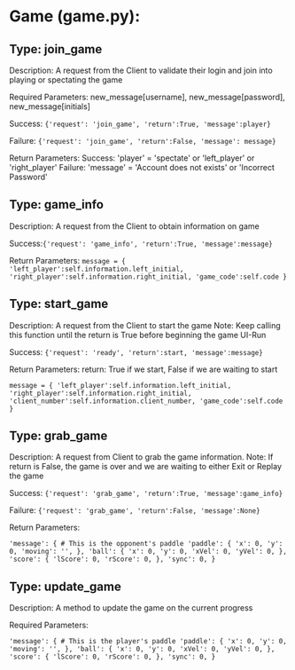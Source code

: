 # Game (game.py):
## Type: join_game
Description: A request from the Client to validate their login and join into playing or spectating the game

Required Parameters: new_message[username], new_message[password], new_message[initials]

Success: `{'request': 'join_game', 'return':True, 'message':player}`

Failure: `{'request': 'join_game', 'return':False, 'message': message}`


Return Parameters:
Success: 'player' = 'spectate' or 'left_player' or 'right_player'
Failure: 'message' = 'Account does not exists' or 'Incorrect Password'

## Type: game_info
Description: A request from the Client to obtain information on game

Success:`{'request': 'game_info', 'return':True, 'message':message}`

Return Parameters:
`message = {
    'left_player':self.information.left_initial,
    'right_player':self.information.right_initial,
    'game_code':self.code
}`

## Type: start_game
Description: A request from the Client to start the game
Note: Keep calling this function until the return is True before beginning the game UI-Run

Success: `{'request': 'ready', 'return':start, 'message':message}`

Return Parameters:
return: True if we start, False if we are waiting to start

`message = {
    'left_player':self.information.left_initial,
    'right_player':self.information.right_initial,
    'client_number':self.information.client_number,
    'game_code':self.code
}`

## Type: grab_game
Description: A request from Client to grab the game information.
Note: If return is False, the game is over and we are waiting to either Exit or Replay the game

Success: `{'request': 'grab_game', 'return':True, 'message':game_info}`

Failure: `{'request': 'grab_game', 'return':False, 'message':None}`

Return Parameters:

`'message': {
    # This is the opponent's paddle
    'paddle': {
        'x': 0,
        'y': 0,
        'moving': '',
        },
    'ball': {
        'x': 0,
        'y': 0,
        'xVel': 0,
        'yVel': 0,
    },
    'score': {
        'lScore': 0,
        'rScore': 0,
    },
    'sync': 0,
}
`

## Type: update_game
Description: A method to update the game on the current progress

Required Parameters:

`'message': {
    # This is the player's paddle
    'paddle': {
        'x': 0,
        'y': 0,
        'moving': '',
        },
    'ball': {
        'x': 0,
        'y': 0,
        'xVel': 0,
        'yVel': 0,
    },
    'score': {
        'lScore': 0,
        'rScore': 0,
    },
    'sync': 0,
}
`
